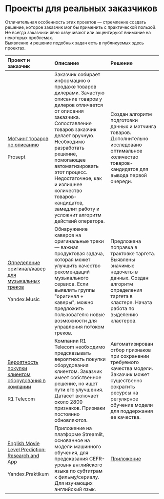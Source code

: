 # Проекты для реальных заказчиков

Отличительная особенность этих проектов — стремление создать решение, которое заказчик мог бы применить с практической пользой.  
Не всегда заказчики явно озвучивают или акцентируют внимание на некоторых проблемах.  
Выявление и решение подобных задач есть в публикуемых здесь проектах.


| Проект и заказчик     | Описание              | Решение         |
|:----------------------|:----------------------|:----------------|
| [Мэтчинг товаров по описанию](https://github.com/Nanobelka/prosept_matching)<br><br>Prosept | Заказчик собирает информацию о продаже товаров дилерами. Зачастую описание товаров у дилеров отличается от описания заказчика. Сопоставление товаров заказчик делает вручную. Необходимо разработать решение, помогающее автоматизировать этот процесс. Недостаточное, как и излишнее количество товаров-кандидатов, замедлит работу и усложнит алгоритм действий оператора. | Создан алгоритм подготовки данных и мэтчинга товаров. Дополнительно исследовано оптимальное количество товаров-кандидатов для вывода первой очереди. |
| [Определение оригинал/кавер для музыкальных треков](https://github.com/Nanobelka/Yandex_Music_original_detection)<br><br>Yandex.Music | Обнаружение каверов на оригинальные треки — важная продуктовая задача, которая может улучшить качество рекомендаций музыкального сервиса. Если выявлять группы "оригинал + каверы", можно предложить пользователю новые возможности для управления потоком треков. | Предложена поправка в трактовке таргета. Выявлены значимые недочеты в данных. Создан алгоритм определения таргета в кластере. Начата работа по выделению кластеров. |
| [Вероятность покупки клиентом оборудования в компании](https://github.com/Nanobelka/R1_2800_features)<br><br>R1 Telecom | Компании R1 Telecom необходимо предсказывать вероятность покупки оборудования клиентом. Заказчик имеет собственное решение, но ищет пути его улучшения. Датасет включает около 2800 признаков. Признаки постоянно обновляются. | Автоматизирован отбор признаков при сохранении требуемого качества модели. Заказчик может существенно сократить ресурсы на регулярное обучение модели для поддержания ее качества. |
| [English Movie Level Prediction: Research and App](https://github.com/Nanobelka/english_subtitles_level)<br><br>Yandex.Praktikum | Приложение на платформе Streamlit, основанное на модели машинного обучения, для предсказания CEFR-уровня английского языка по субтитрам к фильму/сериалу. Для изучающих английский язык. | [Приложение](https://movie-level.streamlit.app/) |
